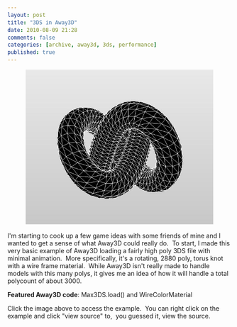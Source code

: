 ```yaml
---
layout: post
title: "3DS in Away3D"
date: 2010-08-09 21:28
comments: false
categories: [archive, away3d, 3ds, performance]
published: true
---
```


<p style="text-align: center;"><a href="/demos/3ds_load/sandbox.html" class="fancybox.iframe"><img title="3DS Load Demo" src="/images/torusknot1.jpg" alt="" width="423" height="349" /></a></p>

I'm starting to cook up a few game ideas with some friends of mine and I wanted to get a sense of what Away3D could really do.  To start, I made this very basic example of Away3D loading a fairly high poly 3DS file with minimal animation.  More specifically, it's a rotating, 2880 poly, torus knot with a wire frame material.  While Away3D isn't really made to handle models with this many polys, it gives me an idea of how it will handle a total polycount of about 3000.

<strong>Featured Away3D code</strong>: Max3DS.load() and WireColorMaterial

Click the image above to access the example.  You can right click on the example and click "view source" to,  you guessed it, view the source.